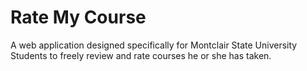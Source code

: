 # Rate My Course
A web application designed specifically for Montclair State University Students to freely review and rate courses he or she has taken. 




